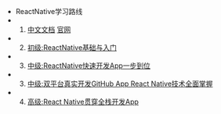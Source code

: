 - ReactNative学习路线
- 1. [中文文档](https://reactnative.cn/docs/0.48/getting-started.html) [官网](https://facebook.github.io/react-native/docs/textinput.html)
- 2. [初级:ReactNative基础与入门](http://www.imooc.com/learn/808)
- 3. [中级:ReactNative快速开发App一步到位](http://coding.imooc.com/class/69.html)
- 3. [中级:双平台真实开发GitHub App React Native技术全面掌握](http://coding.imooc.com/class/89.html#Prchor)
- 4. [高级:React Native贯穿全栈开发App](http://coding.imooc.com/class/chapter/56.html#Anchor)
